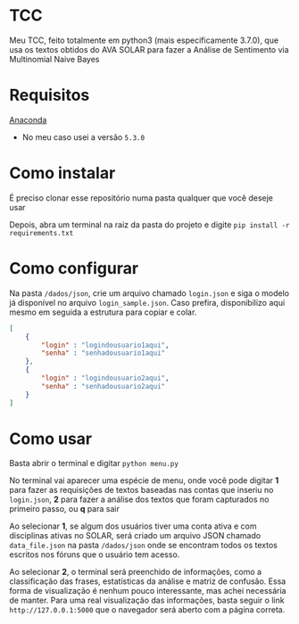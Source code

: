 # TCC
Meu TCC, feito totalmente em python3 (mais especificamente 3.7.0), que usa os textos obtidos do AVA SOLAR para fazer a Análise de Sentimento via Multinomial Naive Bayes

# Requisitos
[Anaconda](https://www.anaconda.com/download/)
  - No meu caso usei a versão `5.3.0`

# Como instalar
É preciso clonar esse repositório numa pasta qualquer que você deseje usar

Depois, abra um terminal na raiz da pasta do projeto e digite `pip install -r requirements.txt`

# Como configurar
Na pasta `/dados/json`, crie um arquivo chamado `login.json` e siga o modelo já disponível no arquivo `login_sample.json`. Caso prefira, disponibilizo aqui mesmo em seguida a estrutura para copiar e colar.

```json
[
    {
        "login" : "logindousuario1aqui",
        "senha" : "senhadousuario1aqui"
    },
    {
        "login" : "logindousuario2aqui",
        "senha" : "senhadousuario2aqui"
    }
]
```

# Como usar
Basta abrir o terminal e digitar `python menu.py`

No terminal vai aparecer uma espécie de menu, onde você pode digitar **1** para fazer as requisições de textos baseadas nas contas que inseriu no `login.json`, **2** para fazer a análise dos textos que foram capturados no primeiro passo, ou **q** para sair

Ao selecionar **1**, se algum dos usuários tiver uma conta ativa e com disciplinas ativas no SOLAR, será criado um arquivo JSON chamado `data_file.json` na pasta `/dados/json` onde se encontram todos os textos escritos nos fóruns que o usuário tem acesso. 

Ao selecionar **2**, o terminal será preenchido de informações, como a classificação das frases, estatísticas da análise e matriz de confusão. Essa forma de visualização é nenhum pouco interessante, mas achei necessária de manter. Para uma real visualização das informações, basta seguir o link `http://127.0.0.1:5000` que o navegador será aberto com a página correta.

